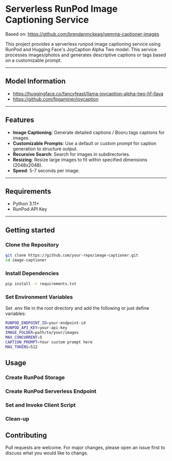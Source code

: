 # Serverless RunPod Image Captioning Service

Based on: https://github.com/brendanmckeag/gemma-captioner-images

This project provides a serverless runpod image captioning service using RunPod and Hugging Face's JoyCaption Alpha Two model. This service processes images/photos and generates descriptive captions or tags based on a customizable prompt.

---

## **Model Information**

- https://huggingface.co/fancyfeast/llama-joycaption-alpha-two-hf-llava
- https://github.com/fpgaminer/joycaption

---

## **Features**

- **Image Captioning**: Generate detailed captions / Booru tags captions for images.
- **Customizable Prompts**: Use a default or custom prompt for caption generation to structure output.
- **Recursive Search**: Search for images in subdirectories.
- **Resizing**: Resize large images to fit within specified dimensions (2048x2048).
- **Speed**: 5-7 seconds per image.

---

## **Requirements**

- Python 3.11+
- RunPod API Key

---

## **Getting started**

### Clone the Repository

```bash
git clone https://github.com/your-repo/image-captioner.git
cd image-captioner
```

### Install Dependencies

```bash
pip install -r requirements.txt
```

### Set Environment Variables

Set .env file in the root directory and add the following or just define variables:

```bash
RUNPOD_ENDPOINT_ID=your-endpoint-id
RUNPOD_API_KEY=your-api-key
IMAGE_FOLDER=path/to/your/images
MAX_CONCURRENT=5
CAPTION_PROMPT=Your custom prompt here
MAX_TOKENS=512
```

## Usage

### Create RunPod Storage

### Create RunPod Serverless Endpoint

### Set and Invoke Client Script

### Clean-up


## Contributing

Pull requests are welcome. For major changes, please open an issue first to discuss what you would like to change.
